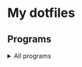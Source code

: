 # My dotfiles


## Programs

<details>
<summary>All programs</summary>
grim
hypridle
hyprland
hyprlock
hyprshade
kitty
obsidian
</details>
